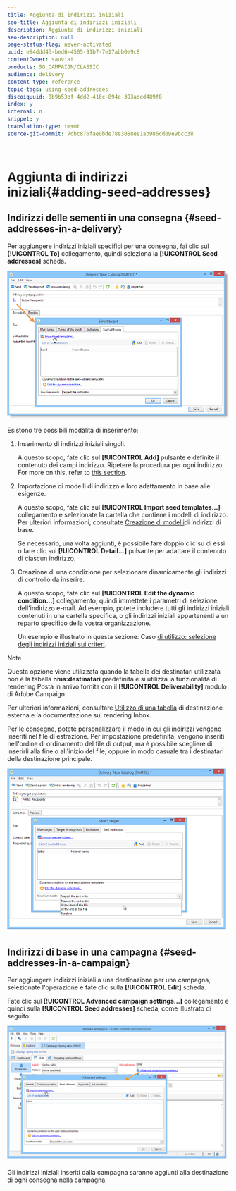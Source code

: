 ```yaml
---
title: Aggiunta di indirizzi iniziali
seo-title: Aggiunta di indirizzi iniziali
description: Aggiunta di indirizzi iniziali
seo-description: null
page-status-flag: never-activated
uuid: e94ddd46-bed6-4505-91b7-7e17abb0e9c8
contentOwner: sauviat
products: SG_CAMPAIGN/CLASSIC
audience: delivery
content-type: reference
topic-tags: using-seed-addresses
discoiquuid: 0b9b53bf-4dd2-416c-894e-393aded489f8
index: y
internal: n
snippet: y
translation-type: tm+mt
source-git-commit: 7dbc876fae0bde78e3088ee1ab986cd09e9bcc38

---
```



# Aggiunta di indirizzi iniziali{#adding-seed-addresses}

## Indirizzi delle sementi in una consegna {#seed-addresses-in-a-delivery}

Per aggiungere indirizzi iniziali specifici per una consegna, fai clic sul **[!UICONTROL To]** collegamento, quindi seleziona la **[!UICONTROL Seed addresses]** scheda.

![](assets/s_ncs_user_edit_del_addresses_tab.png)

Esistono tre possibili modalità di inserimento:

1. Inserimento di indirizzi iniziali singoli.

   A questo scopo, fate clic sul **[!UICONTROL Add]** pulsante e definite il contenuto dei campi indirizzo. Ripetere la procedura per ogni indirizzo. For more on this, refer to [this section](../../message-center/using/managing-seed-addresses-in-transactional-messages.md#creating-a-seed-address).

1. Importazione di modelli di indirizzo e loro adattamento in base alle esigenze.

   A questo scopo, fate clic sul **[!UICONTROL Import seed templates...]** collegamento e selezionate la cartella che contiene i modelli di indirizzo. Per ulteriori informazioni, consultate [Creazione di modelli](../../delivery/using/creating-seed-addresses.md#creating-seed-address-templates)di indirizzi di base.

   Se necessario, una volta aggiunti, è possibile fare doppio clic su di essi o fare clic sul **[!UICONTROL Detail...]** pulsante per adattare il contenuto di ciascun indirizzo.

1. Creazione di una condizione per selezionare dinamicamente gli indirizzi di controllo da inserire.

   A questo scopo, fate clic sul **[!UICONTROL Edit the dynamic condition...]** collegamento, quindi immettete i parametri di selezione dell&#39;indirizzo e-mail. Ad esempio, potete includere tutti gli indirizzi iniziali contenuti in una cartella specifica, o gli indirizzi iniziali appartenenti a un reparto specifico della vostra organizzazione.

   Un esempio è illustrato in questa sezione: Caso [di utilizzo: selezione degli indirizzi iniziali sui criteri](../../delivery/using/use-case--selecting-seed-addresses-on-criteria.md).

>[!NOTE]
>
>Questa opzione viene utilizzata quando la tabella dei destinatari utilizzata non è la tabella **nms:destinatari** predefinita e si utilizza la funzionalità di rendering Posta in arrivo fornita con il **[!UICONTROL Deliverability]** modulo di Adobe Campaign.
>
>Per ulteriori informazioni, consultare [Utilizzo di una tabella](../../delivery/using/using-an-external-recipient-table.md) di destinazione esterna e la documentazione sul rendering [](../../delivery/using/inbox-rendering.md)Inbox.

Per le consegne, potete personalizzare il modo in cui gli indirizzi vengono inseriti nel file di estrazione. Per impostazione predefinita, vengono inseriti nell&#39;ordine di ordinamento del file di output, ma è possibile scegliere di inserirli alla fine o all&#39;inizio del file, oppure in modo casuale tra i destinatari della destinazione principale.

![](assets/s_ncs_user_edit_del_addresses_sort.png)

## Indirizzi di base in una campagna {#seed-addresses-in-a-campaign}

Per aggiungere indirizzi iniziali a una destinazione per una campagna, selezionate l&#39;operazione e fate clic sulla **[!UICONTROL Edit]** scheda.

Fate clic sul **[!UICONTROL Advanced campaign settings...]** collegamento e quindi sulla **[!UICONTROL Seed addresses]** scheda, come illustrato di seguito:

![](assets/s_ncs_user_edit_op_addresses_tab.png)

Gli indirizzi iniziali inseriti dalla campagna saranno aggiunti alla destinazione di ogni consegna nella campagna.
